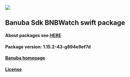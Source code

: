 [![](https://www.banuba.com/hubfs/Banuba_November2018/Images/Banuba%20SDK.png)](https://docs.banuba.com/face-ar-sdk-v1/ios/ios_overview)

## Banuba Sdk BNBWatch swift package

#### About packages see [HERE](https://docs.banuba.com/face-ar-sdk-v1/ios/ios_packages)

#### Package version: **1.15.2-43-g894e9ef7d**

#### **[Banuba homepage](https://banuba.com)**

#### **[License](https://www.banuba.com/terms)**
